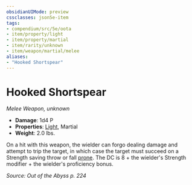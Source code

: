 ```yaml
---
obsidianUIMode: preview
cssclasses: json5e-item
tags:
- compendium/src/5e/oota
- item/property/light
- item/property/martial
- item/rarity/unknown
- item/weapon/martial/melee
aliases: 
- "Hooked Shortspear"
---
```

# Hooked Shortspear
*Melee Weapon, unknown*  

- **Damage**: 1d4 P
- **Properties**: [Light](/Systems/5e/rules/item-properties.md#Light), Martial
- **Weight**: 2.0 lbs.

On a hit with this weapon, the wielder can forgo dealing damage and attempt to trip the target, in which case the target must succeed on a Strength saving throw or fall [prone](/Systems/5e/rules/conditions.md#prone). The DC is 8 + the wielder's Strength modifier + the wielder's proficiency bonus.

*Source: Out of the Abyss p. 224*